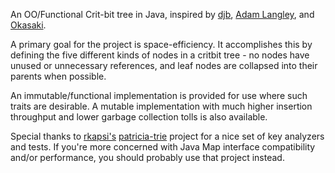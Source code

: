 An OO/Functional Crit-bit tree in Java, inspired by
[djb](http://cr.yp.to/critbit.html), [Adam Langley](https://github.com/agl/critbit), and [Okasaki](http://www.eecs.usma.edu/webs/people/okasaki/pubs.html).

A primary goal for the project is space-efficiency.  It accomplishes this by
defining the five different kinds of nodes in a critbit tree - no
nodes have unused or unnecessary references, and leaf nodes are collapsed into
their parents when possible.

An immutable/functional implementation is provided for use where such traits
are desirable.  A mutable implementation with much higher insertion throughput
and lower garbage collection tolls is also available.

Special thanks to [rkapsi's](https://github.com/rkapsi)
[patricia-trie](https://github.com/rkapsi/patricia-trie) project for a nice
set of key analyzers and tests.  If you're more concerned with Java Map
interface compatibility and/or performance, you should probably use that
project instead.




